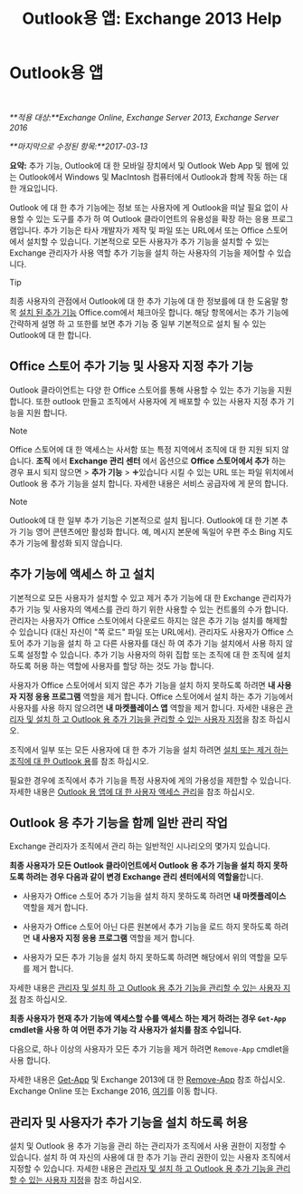 ﻿---
title: 'Outlook용 앱: Exchange 2013 Help'
TOCTitle: Outlook용 앱
ms:assetid: 28b6f2a1-a235-4023-b561-6fd304962775
ms:mtpsurl: https://technet.microsoft.com/ko-kr/library/JJ943753(v=EXCHG.150)
ms:contentKeyID: 52058062
ms.date: 05/22/2018
mtps_version: v=EXCHG.150
ms.translationtype: MT
---

# Outlook용 앱

 

_**적용 대상:**Exchange Online, Exchange Server 2013, Exchange Server 2016_

_**마지막으로 수정된 항목:**2017-03-13_

**요약:** 추가 기능, Outlook에 대 한 모바일 장치에서 및 Outlook Web App 및 웹에 있는 Outlook에서 Windows 및 MacIntosh 컴퓨터에서 Outlook과 함께 작동 하는 대 한 개요입니다.

Outlook 에 대 한 추가 기능에는 정보 또는 사용자에 게 Outlook을 떠날 필요 없이 사용할 수 있는 도구를 추가 하 여 Outlook 클라이언트의 유용성을 확장 하는 응용 프로그램입니다. 추가 기능은 타사 개발자가 제작 및 파일 또는 URL에서 또는 Office 스토어에서 설치할 수 있습니다. 기본적으로 모든 사용자가 추가 기능을 설치할 수 있는 Exchange 관리자가 사용 역할 추가 기능을 설치 하는 사용자의 기능을 제어할 수 있습니다.


> [!TIP]
> 최종 사용자의 관점에서 Outlook에 대 한 추가 기능에 대 한 정보를에 대 한 도움말 항목 <A href="https://go.microsoft.com/fwlink/p/?linkid=282387">설치 된 추가 기능</A> Office.com에서 체크아웃 합니다. 해당 항목에서는 추가 기능에 간략하게 설명 하 고 또한를 보면 추가 기능 중 일부 기본적으로 설치 될 수 있는 Outlook에 대 한 합니다.



## Office 스토어 추가 기능 및 사용자 지정 추가 기능

Outlook 클라이언트는 다양 한 Office 스토어를 통해 사용할 수 있는 추가 기능을 지원 합니다. 또한 outlook 만들고 조직에서 사용자에 게 배포할 수 있는 사용자 지정 추가 기능을 지원 합니다.


> [!NOTE]
> Office 스토어에 대 한 액세스는 사서함 또는 특정 지역에서 조직에 대 한 지원 되지 않습니다. <STRONG>조직</STRONG> 에서 <STRONG>Exchange 관리 센터</STRONG> 에서 옵션으로 <STRONG>Office 스토어에서 추가</STRONG> 하는 경우 표시 되지 않으면 &gt; <STRONG>추가 기능</STRONG> &gt; <IMG title="아이콘 추가" alt="아이콘 추가" src="images/JJ218640.c1e75329-d6d7-4073-a27d-498590bbb558(EXCHG.150).gif">있습니다 시킬 수 있는 URL 또는 파일 위치에서 Outlook 용 추가 기능을 설치 합니다. 자세한 내용은 서비스 공급자에 게 문의 합니다.




> [!NOTE]
> Outlook에 대 한 일부 추가 기능은 기본적으로 설치 됩니다. Outlook에 대 한 기본 추가 기능 영어 콘텐츠에만 활성화 합니다. 예, 메시지 본문에 독일어 우편 주소 Bing 지도 추가 기능에 활성화 되지 않습니다.



## 추가 기능에 액세스 하 고 설치

기본적으로 모든 사용자가 설치할 수 있고 제거 추가 기능에 대 한 Exchange 관리자가 추가 기능 및 사용자의 액세스를 관리 하기 위한 사용할 수 있는 컨트롤의 수가 합니다. 관리자는 사용자가 Office 스토어에서 다운로드 하지는 않은 추가 기능 설치를 해제할 수 있습니다 (대신 자신이 "쪽 로드" 파일 또는 URL에서). 관리자도 사용자가 Office 스토어 추가 기능을 설치 하 고 다른 사용자를 대신 하 여 추가 기능 설치에서 사용 하지 않도록 설정할 수 있습니다. 추가 기능 사용자의 하위 집합 또는 조직에 대 한 조직에 설치 하도록 허용 하는 역할에 사용자를 할당 하는 것도 가능 합니다.

사용자가 Office 스토어에서 되지 않은 추가 기능을 설치 하지 못하도록 하려면 **내 사용자 지정 응용 프로그램** 역할을 제거 합니다. Office 스토어에서 설치 하는 추가 기능에서 사용자를 사용 하지 않으려면 **내 마켓플레이스 앱** 역할을 제거 합니다. 자세한 내용은 [관리자 및 설치 하 고 Outlook 용 추가 기능을 관리할 수 있는 사용자 지정](specify-the-administrators-and-users-who-can-install-and-manage-add-ins-for-outlook-exchange-2013-help.md)을 참조 하십시오.

조직에서 일부 또는 모든 사용자에 대 한 추가 기능을 설치 하려면 [설치 또는 제거 하는 조직에 대 한 Outlook 용](install-or-remove-add-ins-for-outlook-for-your-organization-exchange-2013-help.md)를 참조 하십시오.

필요한 경우에 조직에서 추가 기능을 특정 사용자에 게의 가용성을 제한할 수 있습니다. 자세한 내용은 [Outlook 용 앱에 대 한 사용자 액세스 관리](manage-user-access-to-add-ins-for-outlook-exchange-online-help.md)을 참조 하십시오.

## Outlook 용 추가 기능을 함께 일반 관리 작업

Exchange 관리자가 조직에서 관리 하는 일반적인 시나리오의 몇가지 있습니다.

**최종 사용자가 모든 Outlook 클라이언트에서 Outlook 용 추가 기능을 설치 하지 못하도록 하려는 경우 다음과 같이 변경 Exchange 관리 센터에서의 역할을**합니다.

  - 사용자가 Office 스토어 추가 기능을 설치 하지 못하도록 하려면 **내 마켓플레이스** 역할을 제거 합니다.

  - 사용자가 Office 스토어 아닌 다른 원본에서 추가 기능을 로드 하지 못하도록 하려면 **내 사용자 지정 응용 프로그램** 역할을 제거 합니다.

  - 사용자가 모든 추가 기능을 설치 하지 못하도록 하려면 해당에서 위의 역할을 모두를 제거 합니다.

자세한 내용은 [관리자 및 설치 하 고 Outlook 용 추가 기능을 관리할 수 있는 사용자 지정](specify-the-administrators-and-users-who-can-install-and-manage-add-ins-for-outlook-exchange-2013-help.md) 참조 하십시오.

**최종 사용자가 현재 추가 기능에 액세스할 수를 액세스 하는 제거 하려는 경우 `Get-App` cmdlet을 사용 하 여 어떤 추가 기능 각 사용자가 설치를 참조 수입니다.**

다음으로, 하나 이상의 사용자가 모든 추가 기능을 제거 하려면 `Remove-App` cmdlet을 사용 합니다.

자세한 내용은 [Get-App](https://technet.microsoft.com/ko-kr/library/jj218673\(v=exchg.150\)) 및 Exchange 2013에 대 한 [Remove-App](https://technet.microsoft.com/ko-kr/library/jj218709\(v=exchg.150\)) 참조 하십시오. Exchange Online 또는 Exchange 2016, [여기](https://go.microsoft.com/fwlink/p/?linkid=844721)를 이동 합니다.

## 관리자 및 사용자가 추가 기능을 설치 하도록 허용

설치 및 Outlook 용 추가 기능을 관리 하는 관리자가 조직에서 사용 권한이 지정할 수 있습니다. 설치 하 여 자신의 사용에 대 한 추가 기능 관리 권한이 있는 사용자 조직에서 지정할 수 있습니다. 자세한 내용은 [관리자 및 설치 하 고 Outlook 용 추가 기능을 관리할 수 있는 사용자 지정](specify-the-administrators-and-users-who-can-install-and-manage-add-ins-for-outlook-exchange-2013-help.md)을 참조 하십시오.

